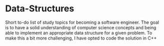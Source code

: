 # Data-Structures
Short to-do list of study topics for becoming a software engineer. The goal is to have a solid understanding of computer science concepts and being able to implement an appropriate data structure for a given problem. To make this a bit more challenging, I have opted to code the solution in C++

